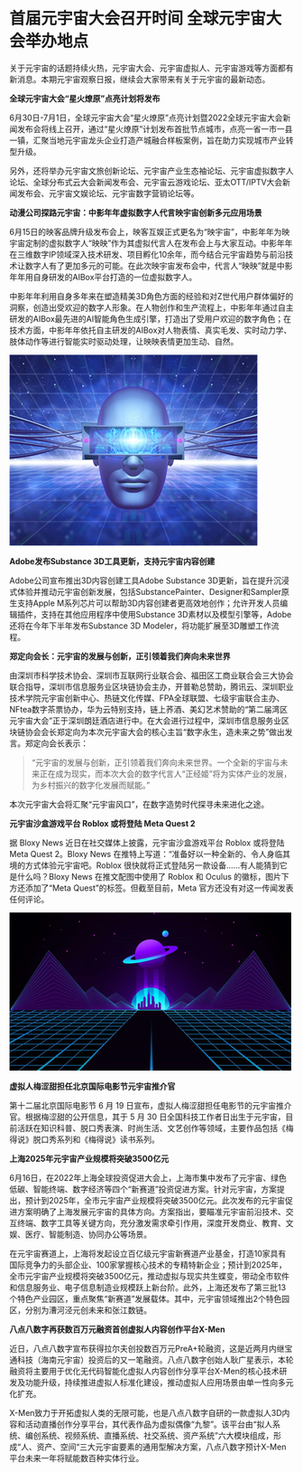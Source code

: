 # 首届元宇宙大会召开时间 全球元宇宙大会举办地点

关于元宇宙的话题持续火热，元宇宙大会、元宇宙虚拟人、元宇宙游戏等方面都有新消息。本期元宇宙观察日报，继续会大家带来有关于元宇宙的最新动态。

**全球元宇宙大会“星火燎原”点亮计划将发布**

6月30日-7月1日，全球元宇宙大会“星火燎原”点亮计划暨2022全球元宇宙大会新闻发布会将线上召开，通过“星火燎原”计划发布首批节点城市，点亮一省一市一县一镇，汇聚当地元宇宙龙头企业打造产城融合样板案例，旨在助力实现城市产业转型升级。

另外，还将举办元宇宙文旅创新论坛、元宇宙产业生态袖论坛、元宇宙虚拟数字人论坛、全球分布式云大会新闻发布会、元宇宙云游戏论坛、亚太OTT/IPTV大会新闻发布会、元宇宙文娱论坛、元宇宙数字营销论坛等。

**动漫公司探路元宇宙：中影年年虚拟数字人代言映宇宙创新多元应用场景**

6月15日的映客品牌升级发布会上，映客互娱正式更名为“映宇宙”，中影年年为映宇宙定制的虚拟数字人“映映”作为其虚拟代言人在发布会上与大家互动。中影年年在三维数字IP领域深入技术研发、项目孵化10余年，而今结合元宇宙趋势与前沿技术让数字人有了更加多元的可能。在此次映宇宙发布会中，代言人“映映”就是中影年年用自身研发的AIBox平台打造的一位虚拟数字人。

中影年年利用自身多年来在塑造精美3D角色方面的经验和对Z世代用户群体偏好的洞察，创造出受欢迎的数字人形象。在人物创作和生产流程上，中影年年通过自主研发的AIBox最先进的AI智能角色生成引擎，打造出了受用户欢迎的数字角色；在技术方面，中影年年依托自主研发的AIBox对人物表情、真实毛发、实时动力学、肢体动作等进行智能实时驱动处理，让映映表情更加生动、自然。

![配图一](24591d5f4df1fe6cb620fad2ee16fa64.jpg)

**Adobe发布Substance 3D工具更新，支持元宇宙内容创建**

Adobe公司宣布推出3D内容创建工具Adobe Substance 3D更新，旨在提升沉浸式体验并推动元宇宙创新发展，包括SubstancePainter、Designer和Sampler原生支持Apple M系列芯片可以帮助3D内容创建者更高效地创作；允许开发人员编辑插件，支持在其他应用程序中使用Substance 3D素材以及模型引擎等，Adobe还将在今年下半年发布Substance 3D Modeler，将功能扩展至3D雕塑工作流程。

**郑定向会长：元宇宙的发展与创新，正引领着我们奔向未来世界**

由深圳市科学技术协会、深圳市互联网行业联合会、福田区工商业联合会三大协会联合指导，深圳市信息服务业区块链协会主办，开普勒总赞助，腾讯云、深圳职业技术学院元宇宙创新中心、热链文化传媒、FPA全球联盟、七级宇宙联合主办、NFtea数字茶票协办，华为云特别支持，链上荞酒、美幻艺术赞助的“第二届湾区元宇宙大会”正于深圳朗廷酒店进行中。在大会进行过程中，深圳市信息服务业区块链协会会长郑定向为本次元宇宙大会的核心主旨“数字永生，造未来之势”做出发言。郑定向会长表示：

> “元宇宙的发展与创新，正引领着我们奔向未来世界。一个全新的宇宙与未来正在成为现实，而本次大会的数字代言人“正经姬”将为实体产业的发展，为乡村振兴的数字化发展而赋能。”

本次元宇宙大会将汇聚“元宇宙风口”，在数字造势时代探寻未来进化之途。

**元宇宙沙盒游戏平台 Roblox 或将登陆 Meta Quest 2**

据 Bloxy News 近日在社交媒体上披露，元宇宙沙盒游戏平台 Roblox 或将登陆 Meta Quest 2。Bloxy News 在推特上写道：“准备好以一种全新的、令人身临其境的方式体验元宇宙吧。Roblox 很快就将正式登陆另一款设备……有人能猜到它是什么吗？Bloxy News 在推文配图中使用了 Roblox 和 Oculus 的徽标，图片下方还添加了“Meta Quest”的标签。但截至目前，Meta 官方还没有对这一传闻发表任何评论。

![配图二](ee8beb63e5c343ba0130fa7bacb5877f.jpg)

**虚拟人梅涩甜担任北京国际电影节元宇宙推介官**

第十二届北京国际电影节 6 月 19 日宣布，虚拟人梅涩甜担任电影节的元宇宙推介官。根据梅涩甜的公开信息，其于 5 月 30 日全国科技工作者日出生于元宇宙，目前活跃在知识科普、脱口秀表演、时尚生活、文艺创作等领域，主要作品包括《梅得说》脱口秀系列和《梅得说》读书系列。

**上海2025年元宇宙产业规模将突破3500亿元**

6月16日，在2022年上海全球投资促进大会上，上海市集中发布了元宇宙、绿色低碳、智能终端、数字经济等四个“新赛道”投资促进方案。针对元宇宙，方案提出，预计到2025年，全市元宇宙产业规模将突破3500亿元。此次发布的元宇宙促进方案明确了上海发展元宇宙的具体方向。方案指出，要瞄准元宇宙前沿技术、交互终端、数字工具等关键方向，充分激发需求牵引作用，深度开发商业、教育、文娱、医疗、智能制造、协同办公等场景。

在元宇宙赛道上，上海将发起设立百亿级元宇宙新赛道产业基金，打造10家具有国际竞争力的头部企业、100家掌握核心技术的专精特新企业；预计到2025年，全市元宇宙产业规模将突破3500亿元，推动虚拟与现实共生蝶变，带动全市软件和信息服务业、电子信息制造业规模跃上新台阶。此外，上海还发布了第三批13个特色产业园区，重点聚焦“新赛道”发展载体。其中，元宇宙领域推出2个特色园区，分别为漕河泾元创未来和张江数链。

**八点八数字再获数百万元融资首创虚拟人内容创作平台X-Men**

近日，八点八数字宣布获得拉尔夫创投数百万元PreA+轮融资，这是近两月内继宝通科技（海南元宇宙）投资后的又一笔融资。八点八数字创始人耿广星表示，本轮融资将主要用于优化无代码智能化虚拟人内容创作分享平台X-Men的核心技术研发及功能升级，持续推进虚拟人标准化建设，推动虚拟人应用场景由单一性向多元化扩充。

X-Men致力于开拓虚拟人类的无限可能，也是八点八数字自研的一款虚拟人3D内容和活动直播创作分享平台，其代表作品为虚拟偶像“九黎”。该平台由“拟人系统、编创系统、视频系统、直播系统、社交系统、资产系统”六大模块组成，形成“人、资产、空间“三大元宇宙要素的通用型解决方案，八点八数字预计X-Men平台未来一年将赋能数百种实体行业。


